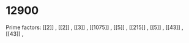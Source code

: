 # 12900

Prime factors: [[2]] , [[2]] , [[3]] , [[1075]] , [[5]] , [[215]] , [[5]] , [[43]] , [[43]] , 